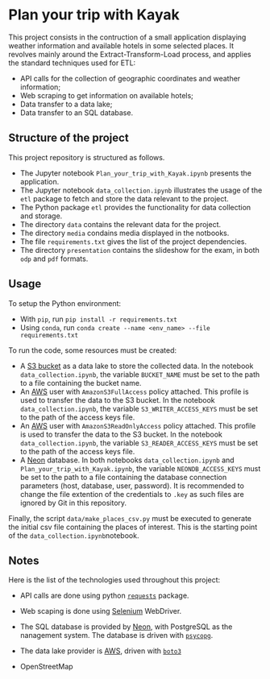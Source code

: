# Plan your trip with Kayak

This project consists in the contruction of a small application displaying weather information and available hotels in some selected places. It revolves mainly around the Extract-Transform-Load process, and applies the standard techniques used for ETL:
- API calls for the collection of geographic coordinates and weather information;
- Web scraping to get information on available hotels;
- Data transfer to a data lake;
- Data transfer to an SQL database.


## Structure of the project

This project repository is structured as follows.
- The Jupyter notebook `Plan_your_trip_with_Kayak.ipynb` presents the application.
- The Jupyter notebook `data_collection.ipynb` illustrates the usage of the `etl` package to fetch and store the data relevant to the project.
- The Python package `etl` provides the functionality for data collection and storage.
- The directory `data` contains the relevant data for the project.
- The directory `media` condains media displayed in the notbooks.
- The file `requirements.txt` gives the list of the project dependencies. 
- The directory `presentation` contains the slideshow for the exam, in both `odp` and `pdf` formats.


## Usage

To setup the Python environment:
- With `pip`, run `pip install -r requirements.txt`
- Using `conda`, run `conda create --name <env_name> --file requirements.txt`

To run the code, some resources must be created:
- A [S3 bucket](https://aws.amazon.com/s3/) as a data lake to store the collected data. In the notebook `data_collection.ipynb`, the variable `BUCKET_NAME` must be set to the path to a file containing the bucket name.
- An [AWS](https://aws.amazon.com/) user with `AmazonS3FullAccess` policy attached. This profile is used to transfer the data to the S3 bucket. In the notebook `data_collection.ipynb`, the variable `S3_WRITER_ACCESS_KEYS` must be set to the path of the access keys file.
- An [AWS](https://aws.amazon.com/) user with `AmazonS3ReadOnlyAccess` policy attached. This profile is used to transfer the data to the S3 bucket. In the notebook `data_collection.ipynb`, the variable `S3_READER_ACCESS_KEYS` must be set to the path of the access keys file.
- A [Neon](https://neon.tech) database. In both notebooks `data_collection.ipynb` and `Plan_your_trip_with_Kayak.ipynb`, the variable `NEONDB_ACCESS_KEYS` must be set to the path to a file containing the database connection parameters (host, database, user, password).
It is recommended to change the file extention of the credentials to `.key` as such files are ignored by Git in this repository.

Finally, the script `data/make_places_csv.py` must be executed to generate the initial csv file containing the places of interest. This is the starting point of the `data_collection.ipynb`notebook.


## Notes

Here is the list of the technologies used throughout this project:
- API calls are done using python [`requests`](https://requests.readthedocs.io/en/latest/) package.
- Web scaping is done using [Selenium](https://www.selenium.dev/) WebDriver.
- The SQL database is provided by [Neon](https://console.neon.tech), with PostgreSQL as the nanagement system. The database is driven with [`psycopg`](https://www.psycopg.org/).
- The data lake provider is [AWS](https://aws.amazon.com/s3/), driven with [`boto3`](https://boto3.amazonaws.com/v1/documentation/api/latest/index.html)


- OpenStreetMap